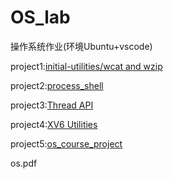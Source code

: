 # OS_lab

操作系统作业(环境Ubuntu+vscode)

project1:[initial-utilities/wcat and wzip](https://github.com/remzi-arpacidusseau/ostep-projects/tree/master/initial-utilities)

project2:[process_shell](https://github.com/remzi-arpacidusseau/ostep-projects/tree/master/processes-shell)

project3:[Thread API](https://github.com/ColorCJY/OS_lab/blob/main/project3/code/readme.md) 

project4:[XV6 Utilities](https://github.com/ColorCJY/OS_lab/blob/main/project4/readme.md)

project5:[os_course_project](https://pdos.csail.mit.edu/6.828/2021/labs/pgtbl.html)

os.pdf
